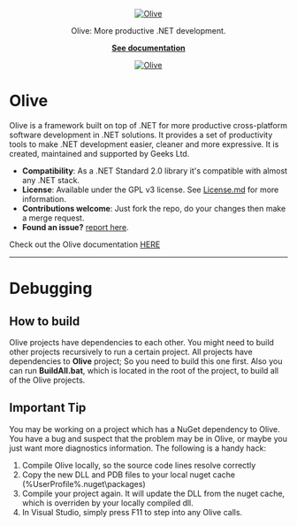 
<p align="center">
  <a href="https://geeksltd.github.io/Olive/">
    <img alt="Olive" src="./docs/_media/Olive.png">
  </a>
</p>

<p align="center">
  Olive: More productive .NET development.
</p>
<p align="center" > <a href="https://geeksltd.github.io/Olive/"> <strong> See documentation </strong> </a></p>

<p align="center">
  <a href="https://www.nuget.org/packages/Olive/"><img alt="Olive" src="https://img.shields.io/nuget/v/Olive.svg"></a>
  

# Olive

Olive is a framework built on top of .NET for more productive cross-platform software development in .NET solutions. It provides a set of productivity tools to make .NET development easier, cleaner and more expressive. It is created, maintained and supported by Geeks Ltd.

- **Compatibility**: As a .NET Standard 2.0 library it's compatible with almost any .NET stack. 
- **License**: Available under the GPL v3 license. See [License.md](License.md) for more information.
- **Contributions welcome**: Just fork the repo, do your changes then make a merge request.
- **Found an issue?** [report here](https://github.com/Geeksltd/Olive/issues).

Check out the Olive documentation [HERE](geeksltd.github.com/Olive)
  
--- 
# Debugging
  
## How to build
Olive projects have dependencies to each other. You might need to build other projects recursively to run a certain project. All projects have dependencies to **Olive** project; So you need to build this one first. Also you can run **BuildAll.bat**, which is located in the root of the project, to build all of the Olive projects.
  
## Important Tip
You may be  working on a project which has a NuGet dependency to Olive. You have a bug and suspect that the problem may be in Olive, or maybe you just want more diagnostics information. The following is a handy hack:

1. Compile Olive locally, so the source code lines resolve correctly
2. Copy the new DLL and PDB files to your local nuget cache (%UserProfile%\.nuget\packages)
3. Compile your project again. It will update the DLL from the nuget cache, which is overriden by your locally compiled dll.
4. In Visual Studio, simply press F11 to step into any Olive calls.



